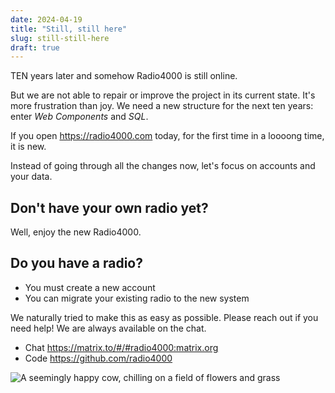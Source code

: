 ```yaml
---
date: 2024-04-19
title: "Still, still here"
slug: still-still-here
draft: true
---
```


TEN years later and somehow Radio4000 is still online.

But we are not able to repair or improve the project in its current state. It's more frustration than joy. We need a new structure for the next ten years: enter _Web Components_ and _SQL_.

If you open https://radio4000.com today, for the first time in a loooong time, it is new. 

Instead of going through all the changes now, let's focus on accounts and your data. 

## Don't have your own radio yet?

Well, enjoy the new Radio4000.

## Do you have a radio?

- You must create a new account
- You can migrate your existing radio to the new system

We naturally tried to make this as easy as possible. Please reach out if you need help! We are always available on the chat.

- Chat https://matrix.to/#/#radio4000:matrix.org
- Code https://github.com/radio4000

![A seemingly happy cow, chilling on a field of flowers and grass](/images/cow-chilling.webp)

